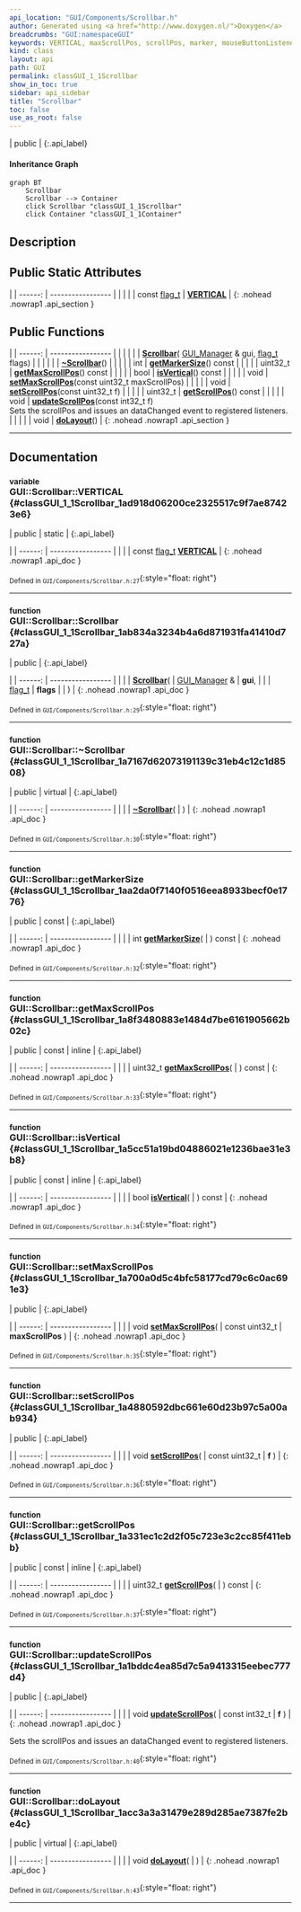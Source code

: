 ```yaml
---
api_location: "GUI/Components/Scrollbar.h"
author: Generated using <a href="http://www.doxygen.nl/">Doxygen</a>
breadcrumbs: "GUI:namespaceGUI"
keywords: VERTICAL, maxScrollPos, scrollPos, marker, mouseButtonListener, Scrollbar, ~Scrollbar, getMarkerSize, getMaxScrollPos, isVertical, setMaxScrollPos, setScrollPos, getScrollPos, updateScrollPos, doLayout, doDisplay, onMouseButton, getMarkerPosFromScrollPos
kind: class
layout: api
path: GUI
permalink: classGUI_1_1Scrollbar
show_in_toc: true
sidebar: api_sidebar
title: "Scrollbar"
toc: false
use_as_root: false
---
```


| public |
{:.api_label}

#### Inheritance Graph

```mermaid
graph BT
	Scrollbar
	Scrollbar --> Container
	click Scrollbar "classGUI_1_1Scrollbar"
	click Container "classGUI_1_1Container"
```

## Description





## Public Static Attributes

|
| ------: | ----------------- |
|  | |
| const [flag_t](classGUI_1_1Component#classGUI_1_1Component_1aa86a1fd78119640545900da0f8f620bd) | **[VERTICAL](#classGUI_1_1Scrollbar_1ad918d06200ce2325517c9f7ae87423e6)**  |
{: .nohead .nowrap1 .api_section }


## Public Functions

|
| ------: | ----------------- |
|  | |
|  | **[Scrollbar](#classGUI_1_1Scrollbar_1ab834a3234b4a6d871931fa41410d727a)**( [GUI_Manager](classGUI_1_1GUI%5F%5FManager) & gui,  [flag_t](classGUI_1_1Component#classGUI_1_1Component_1aa86a1fd78119640545900da0f8f620bd)  flags) |
|  | |
|  | **[~Scrollbar](#classGUI_1_1Scrollbar_1a7167d62073191139c31eb4c12c1d8508)**() |
|  | |
| int | **[getMarkerSize](#classGUI_1_1Scrollbar_1aa2da0f7140f0516eea8933becf0e1776)**() const |
|  | |
| uint32_t | **[getMaxScrollPos](#classGUI_1_1Scrollbar_1a8f3480883e1484d7be6161905662b02c)**() const |
|  | |
| bool | **[isVertical](#classGUI_1_1Scrollbar_1a5cc51a19bd04886021e1236bae31e3b8)**() const |
|  | |
| void | **[setMaxScrollPos](#classGUI_1_1Scrollbar_1a700a0d5c4bfc58177cd79c6c0ac691e3)**(const uint32_t maxScrollPos) |
|  | |
| void | **[setScrollPos](#classGUI_1_1Scrollbar_1a4880592dbc661e60d23b97c5a00ab934)**(const uint32_t f) |
|  | |
| uint32_t | **[getScrollPos](#classGUI_1_1Scrollbar_1a331ec1c2d2f05c723e3c2cc85f411ebb)**() const |
|  | |
| void | **[updateScrollPos](#classGUI_1_1Scrollbar_1a1bddc4ea85d7c5a9413315eebec777d4)**(const int32_t f) <br/> Sets the scrollPos and issues an dataChanged event to registered listeners. |
|  | |
| void | **[doLayout](#classGUI_1_1Scrollbar_1acc3a3a31479e289d285ae7387fe2be4c)**() |
{: .nohead .nowrap1 .api_section }


-------------------------------------------------------------------

## Documentation

### <small>variable</small><br/> GUI::Scrollbar::VERTICAL {#classGUI_1_1Scrollbar_1ad918d06200ce2325517c9f7ae87423e6}

| public | static |
{:.api_label}

|
| ------: | ----------------- |
|  |
| const [flag_t](classGUI_1_1Component#classGUI_1_1Component_1aa86a1fd78119640545900da0f8f620bd) **[VERTICAL](#classGUI_1_1Scrollbar_1ad918d06200ce2325517c9f7ae87423e6)**  |
{: .nohead .nowrap1 .api_doc }





<sub>Defined in `GUI/Components/Scrollbar.h:27`</sub>{:style="float: right"}

-------------------------------------------------------------------

### <small>function</small><br/> GUI::Scrollbar::Scrollbar {#classGUI_1_1Scrollbar_1ab834a3234b4a6d871931fa41410d727a}

| public |
{:.api_label}

|
| ------: | ----------------- |
|  |
|  **[Scrollbar](#classGUI_1_1Scrollbar_1ab834a3234b4a6d871931fa41410d727a)**( |  [GUI_Manager](classGUI_1_1GUI%5F%5FManager) & | **gui**, |
| |  [flag_t](classGUI_1_1Component#classGUI_1_1Component_1aa86a1fd78119640545900da0f8f620bd)  | **flags** |
|   ) |
{: .nohead .nowrap1 .api_doc }





<sub>Defined in `GUI/Components/Scrollbar.h:29`</sub>{:style="float: right"}

-------------------------------------------------------------------

### <small>function</small><br/> GUI::Scrollbar::~Scrollbar {#classGUI_1_1Scrollbar_1a7167d62073191139c31eb4c12c1d8508}

| public | virtual |
{:.api_label}

|
| ------: | ----------------- |
|  |
|  **[~Scrollbar](#classGUI_1_1Scrollbar_1a7167d62073191139c31eb4c12c1d8508)**( |  ) |
{: .nohead .nowrap1 .api_doc }





<sub>Defined in `GUI/Components/Scrollbar.h:30`</sub>{:style="float: right"}

-------------------------------------------------------------------

### <small>function</small><br/> GUI::Scrollbar::getMarkerSize {#classGUI_1_1Scrollbar_1aa2da0f7140f0516eea8933becf0e1776}

| public | const |
{:.api_label}

|
| ------: | ----------------- |
|  |
| int **[getMarkerSize](#classGUI_1_1Scrollbar_1aa2da0f7140f0516eea8933becf0e1776)**( |  ) const |
{: .nohead .nowrap1 .api_doc }





<sub>Defined in `GUI/Components/Scrollbar.h:32`</sub>{:style="float: right"}

-------------------------------------------------------------------

### <small>function</small><br/> GUI::Scrollbar::getMaxScrollPos {#classGUI_1_1Scrollbar_1a8f3480883e1484d7be6161905662b02c}

| public | const | inline |
{:.api_label}

|
| ------: | ----------------- |
|  |
| uint32_t **[getMaxScrollPos](#classGUI_1_1Scrollbar_1a8f3480883e1484d7be6161905662b02c)**( |  ) const |
{: .nohead .nowrap1 .api_doc }





<sub>Defined in `GUI/Components/Scrollbar.h:33`</sub>{:style="float: right"}

-------------------------------------------------------------------

### <small>function</small><br/> GUI::Scrollbar::isVertical {#classGUI_1_1Scrollbar_1a5cc51a19bd04886021e1236bae31e3b8}

| public | const | inline |
{:.api_label}

|
| ------: | ----------------- |
|  |
| bool **[isVertical](#classGUI_1_1Scrollbar_1a5cc51a19bd04886021e1236bae31e3b8)**( |  ) const |
{: .nohead .nowrap1 .api_doc }





<sub>Defined in `GUI/Components/Scrollbar.h:34`</sub>{:style="float: right"}

-------------------------------------------------------------------

### <small>function</small><br/> GUI::Scrollbar::setMaxScrollPos {#classGUI_1_1Scrollbar_1a700a0d5c4bfc58177cd79c6c0ac691e3}

| public |
{:.api_label}

|
| ------: | ----------------- |
|  |
| void **[setMaxScrollPos](#classGUI_1_1Scrollbar_1a700a0d5c4bfc58177cd79c6c0ac691e3)**( | const uint32_t | **maxScrollPos** ) |
{: .nohead .nowrap1 .api_doc }





<sub>Defined in `GUI/Components/Scrollbar.h:35`</sub>{:style="float: right"}

-------------------------------------------------------------------

### <small>function</small><br/> GUI::Scrollbar::setScrollPos {#classGUI_1_1Scrollbar_1a4880592dbc661e60d23b97c5a00ab934}

| public |
{:.api_label}

|
| ------: | ----------------- |
|  |
| void **[setScrollPos](#classGUI_1_1Scrollbar_1a4880592dbc661e60d23b97c5a00ab934)**( | const uint32_t | **f** ) |
{: .nohead .nowrap1 .api_doc }





<sub>Defined in `GUI/Components/Scrollbar.h:36`</sub>{:style="float: right"}

-------------------------------------------------------------------

### <small>function</small><br/> GUI::Scrollbar::getScrollPos {#classGUI_1_1Scrollbar_1a331ec1c2d2f05c723e3c2cc85f411ebb}

| public | const | inline |
{:.api_label}

|
| ------: | ----------------- |
|  |
| uint32_t **[getScrollPos](#classGUI_1_1Scrollbar_1a331ec1c2d2f05c723e3c2cc85f411ebb)**( |  ) const |
{: .nohead .nowrap1 .api_doc }





<sub>Defined in `GUI/Components/Scrollbar.h:37`</sub>{:style="float: right"}

-------------------------------------------------------------------

### <small>function</small><br/> GUI::Scrollbar::updateScrollPos {#classGUI_1_1Scrollbar_1a1bddc4ea85d7c5a9413315eebec777d4}

| public |
{:.api_label}

|
| ------: | ----------------- |
|  |
| void **[updateScrollPos](#classGUI_1_1Scrollbar_1a1bddc4ea85d7c5a9413315eebec777d4)**( | const int32_t | **f** ) |
{: .nohead .nowrap1 .api_doc }

Sets the scrollPos and issues an dataChanged event to registered listeners.





<sub>Defined in `GUI/Components/Scrollbar.h:40`</sub>{:style="float: right"}

-------------------------------------------------------------------

### <small>function</small><br/> GUI::Scrollbar::doLayout {#classGUI_1_1Scrollbar_1acc3a3a31479e289d285ae7387fe2be4c}

| public | virtual |
{:.api_label}

|
| ------: | ----------------- |
|  |
| void **[doLayout](#classGUI_1_1Scrollbar_1acc3a3a31479e289d285ae7387fe2be4c)**( |  ) |
{: .nohead .nowrap1 .api_doc }





<sub>Defined in `GUI/Components/Scrollbar.h:43`</sub>{:style="float: right"}

-------------------------------------------------------------------

